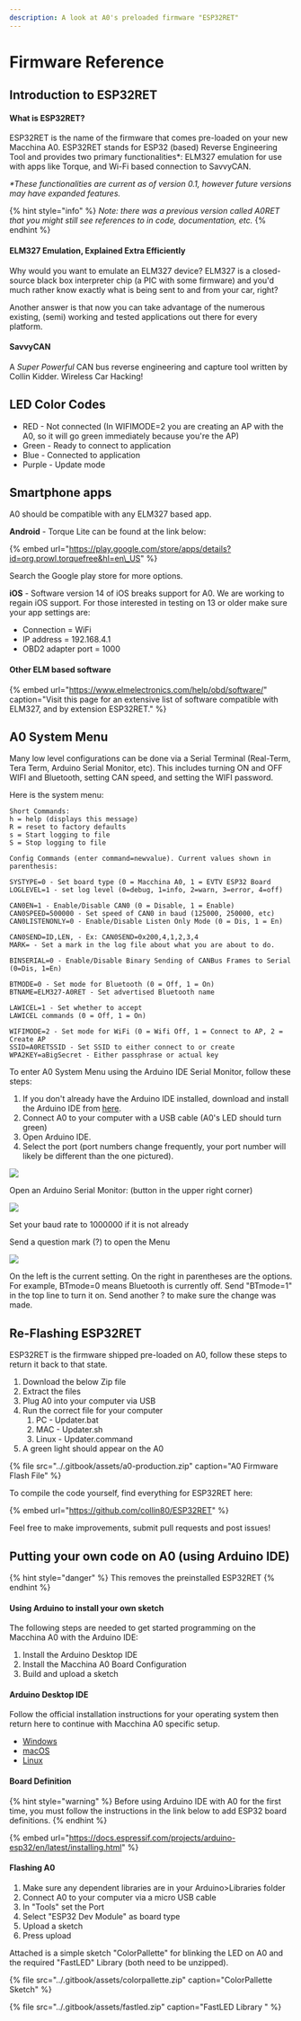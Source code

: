 ```yaml
---
description: A look at A0's preloaded firmware "ESP32RET"
---
```


# Firmware Reference

## Introduction to ESP32RET

#### What is ESP32RET?

ESP32RET is the name of the firmware that comes pre-loaded on your new Macchina A0. ESP32RET stands for ESP32 \(based\) Reverse Engineering Tool and provides two primary functionalities\*: ELM327 emulation for use with apps like Torque, and Wi-Fi based connection to SavvyCAN.

_\*These functionalities are current as of version 0.1, however future versions may have expanded features._

{% hint style="info" %}
_Note: there was a previous version called A0RET that you might still see references to in code, documentation, etc._
{% endhint %}

#### ELM327 Emulation, Explained Extra Efficiently 

Why would you want to emulate an ELM327 device? ELM327 is a closed-source black box interpreter chip \(a PIC with some firmware\) and you'd much rather know exactly what is being sent to and from your car, right?

Another answer is that now you can take advantage of the numerous existing, \(semi\) working and tested applications out there for every platform.

#### SavvyCAN 

A _Super Powerful_ CAN bus reverse engineering and capture tool written by Collin Kidder. Wireless Car Hacking!

## LED Color Codes

* RED - Not connected \(In WIFIMODE=2 you are creating an AP with the A0, so it will go green immediately because you're the AP\)
* Green - Ready to connect to application 
* Blue - Connected to application
* Purple - Update mode 

## Smartphone apps 

A0 should be compatible with any ELM327 based app. 

**Android** -  Torque Lite can be found at the link below:

{% embed url="https://play.google.com/store/apps/details?id=org.prowl.torquefree&hl=en\_US" %}

Search the Google play store for more options. 

**iOS** - Software version 14 of iOS breaks support for A0. We are working to regain iOS support. For those interested in testing on 13 or older make sure your app settings are: 

* Connection = WiFi
* IP address = 192.168.4.1
* OBD2 adapter port = 1000

#### Other ELM based software

{% embed url="https://www.elmelectronics.com/help/obd/software/" caption="Visit this page for an extensive list of software compatible with ELM327, and by extension ESP32RET." %}

## A0 System Menu

Many low level configurations can be done via a Serial Terminal \(Real-Term, Tera Term, Arduino Serial Monitor, etc\). This includes turning ON and OFF WIFI and Bluetooth, setting CAN speed, and setting the WIFI password. 

Here is the system menu:

```text
Short Commands: 
h = help (displays this message) 
R = reset to factory defaults 
s = Start logging to file 
S = Stop logging to file

Config Commands (enter command=newvalue). Current values shown in parenthesis:

SYSTYPE=0 - Set board type (0 = Macchina A0, 1 = EVTV ESP32 Board 
LOGLEVEL=1 - set log level (0=debug, 1=info, 2=warn, 3=error, 4=off)

CAN0EN=1 - Enable/Disable CAN0 (0 = Disable, 1 = Enable) 
CAN0SPEED=500000 - Set speed of CAN0 in baud (125000, 250000, etc) 
CAN0LISTENONLY=0 - Enable/Disable Listen Only Mode (0 = Dis, 1 = En)

CAN0SEND=ID,LEN, - Ex: CAN0SEND=0x200,4,1,2,3,4 
MARK= - Set a mark in the log file about what you are about to do.

BINSERIAL=0 - Enable/Disable Binary Sending of CANBus Frames to Serial (0=Dis, 1=En)

BTMODE=0 - Set mode for Bluetooth (0 = Off, 1 = On) 
BTNAME=ELM327-A0RET - Set advertised Bluetooth name

LAWICEL=1 - Set whether to accept 
LAWICEL commands (0 = Off, 1 = On)

WIFIMODE=2 - Set mode for WiFi (0 = Wifi Off, 1 = Connect to AP, 2 = Create AP 
SSID=A0RETSSID - Set SSID to either connect to or create 
WPA2KEY=aBigSecret - Either passphrase or actual key
```

To enter A0 System Menu using the Arduino IDE Serial Monitor, follow these steps:

1. If you don't already have the Arduino IDE installed, download and install the Arduino IDE from [here](https://www.arduino.cc/en/software). 
2. Connect A0 to your computer with a USB cable \(A0's LED should turn green\) 
3. Open Arduino IDE. 
4. Select the port \(port numbers change frequently, your port number will likely be different than the one pictured\).

![](../.gitbook/assets/comport%20%281%29.jpg)

Open an Arduino Serial Monitor: \(button in the upper right corner\) 

![](../.gitbook/assets/serial-monitor.jpg)

Set your baud rate to 1000000 if it is not already 

Send a question mark \(?\) to open the Menu 

![](../.gitbook/assets/menu.jpg)

On the left is the current setting. On the right in parentheses are the options. For example, BTmode=0 means Bluetooth is currently off. Send "BTmode=1" in the top line to turn it on. Send another ? to make sure the change was made. 

## Re-Flashing ESP32RET 

ESP32RET is the firmware shipped pre-loaded on A0, follow these steps to return it back to that state.

1. Download the below Zip file
2. Extract the files
3. Plug A0 into your computer via USB 
4. Run the correct file for your computer
   1. PC - Updater.bat
   2. MAC - Updater.sh
   3. Linux - Updater.command
5. A green light should appear on the A0

{% file src="../.gitbook/assets/a0-production.zip" caption="A0 Firmware Flash File" %}

To compile the code yourself, find everything for ESP32RET here: 

{% embed url="https://github.com/collin80/ESP32RET" %}

Feel free to make improvements, submit pull requests and post issues!

## Putting your own code on A0 \(using Arduino IDE\)

{% hint style="danger" %}
This removes the preinstalled ESP32RET
{% endhint %}

#### Using Arduino to install your own sketch

The following steps are needed to get started programming on the Macchina A0 with the Arduino IDE:

1. Install the Arduino Desktop IDE
2. Install the Macchina A0 Board Configuration
3. Build and upload a sketch

#### Arduino Desktop IDE

Follow the official installation instructions for your operating system then return here to continue with Macchina A0 specific setup.

* [Windows](https://www.arduino.cc/en/Guide/Windows)
* [macOS](https://www.arduino.cc/en/Guide/MacOSX)
* [Linux](https://www.arduino.cc/en/Guide/Linux)

#### Board Definition

{% hint style="warning" %}
Before using Arduino IDE with A0 for the first time, you must follow the instructions in the link below to add ESP32 board definitions.
{% endhint %}

{% embed url="https://docs.espressif.com/projects/arduino-esp32/en/latest/installing.html" %}

#### Flashing A0

1. Make sure any dependent libraries are in your Arduino&gt;Libraries folder
2. Connect A0 to your computer via a micro USB cable
3. In "Tools" set the Port 
4. Select "ESP32 Dev Module" as board type
5. Upload a sketch
6. Press upload

Attached is a simple sketch "ColorPallette" for blinking the LED on A0 and the required "FastLED" Library \(both need to be unzipped\). 

{% file src="../.gitbook/assets/colorpallette.zip" caption="ColorPallette Sketch" %}

{% file src="../.gitbook/assets/fastled.zip" caption="FastLED Library " %}



